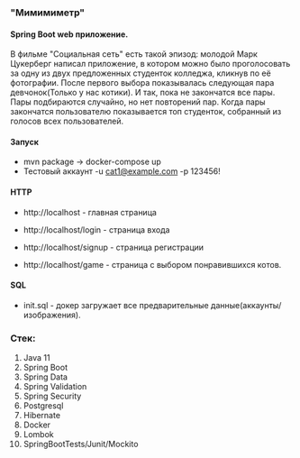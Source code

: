 ### "Мимимиметр"
#### Spring Boot web приложение.
В фильме "Социальная сеть" есть такой эпизод: молодой Марк Цукерберг 
написал приложение, в котором можно было проголосовать за одну из двух 
предложенных студенток колледжа, кликнув по её фотографии. После первого 
выбора показывалась следующая пара девчонок(Только у нас котики). И так, пока не закончатся все пары.
Пары подбираются случайно, но нет повторений пар. Когда пары закончатся 
пользователю показывается топ студенток, собранный из голосов всех пользователей.

#### Запуск

- mvn package -> docker-compose up
- Тестовый аккаунт -u cat1@example.com -p 123456!

#### HTTP

- http://localhost - главная страница

- http://localhost/login - страница входа

- http://localhost/signup - страница регистрации

- http://localhost/game - страница с выбором понравившихся котов.

#### SQL

- init.sql - докер загружает все предварительные данные(аккаунты/изображения).

### Стек:
1) Java 11
2) Spring Boot
3) Spring Data
4) Spring Validation
5) Spring Security
6) Postgresql
7) Hibernate
8) Docker
9) Lombok
10) SpringBootTests/Junit/Mockito
